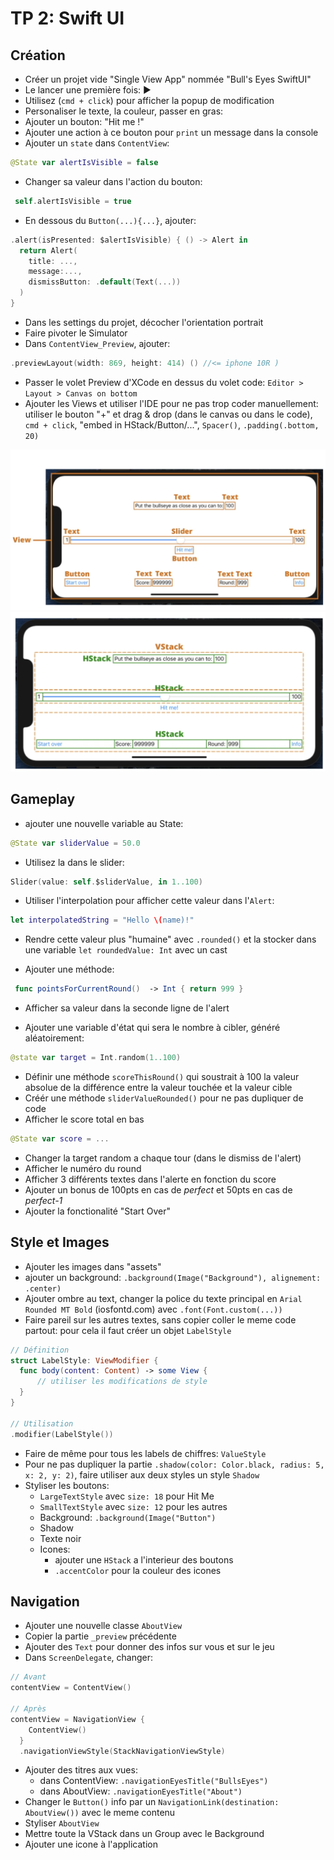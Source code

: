 
# TP 2: Swift UI

## Création

- Créer un projet vide "Single View App" nommée "Bull's Eyes SwiftUI"
- Le lancer une première fois: ▶
- Utilisez (`cmd + click`) pour afficher la popup de modification
- Personaliser le texte, la couleur, passer en gras:
- Ajouter un bouton: "Hit me !"
- Ajouter une action à ce bouton pour `print` un message dans la console
- Ajouter un `state` dans `ContentView`:

```swift
@State var alertIsVisible = false
```

- Changer sa valeur dans l'action du bouton:

```swift
 self.alertIsVisible = true
 ```

- En dessous du `Button(...){...}`, ajouter:

```swift
.alert(isPresented: $alertIsVisible) { () -> Alert in
  return Alert(
    title: ...,
    message:...,
    dismissButton: .default(Text(...))
  )
}
```

- Dans les settings du projet, décocher l'orientation portrait
- Faire pivoter le Simulator
- Dans `ContentView_Preview`, ajouter:

```swift
.previewLayout(width: 869, height: 414) () //<= iphone 10R )
```

- Passer le volet Preview d'XCode en dessus du volet code: `Editor > Layout > Canvas on bottom`
- Ajouter les Views et utiliser l'IDE pour ne pas trop coder manuellement:
utiliser le bouton "+" et drag & drop (dans le canvas ou dans le code), `cmd + click`, "embed in HStack/Button/...", `Spacer()`, `.padding(.bottom, 20)`


![image](images/layout_2.png)
![image](images/layout_3.png)

## Gameplay

- ajouter une nouvelle variable au State:

```Swift
@State var sliderValue = 50.0
```

- Utilisez la dans le slider:

```swift
Slider(value: self.$sliderValue, in 1..100)
```

- Utiliser l'interpolation pour afficher cette valeur dans l'`Alert`:

```swift
let interpolatedString = "Hello \(name)!"
```

- Rendre cette valeur plus "humaine" avec `.rounded()` et la stocker dans une variable `let roundedValue: Int` avec un cast

- Ajouter une méthode:

```swift
 func pointsForCurrentRound()  -> Int { return 999 }
```

- Afficher sa valeur dans la seconde ligne de l'alert

- Ajouter une variable d'état qui sera le nombre à cibler, généré aléatoirement:

```swift
@state var target = Int.random(1..100)
```

- Définir une méthode `scoreThisRound()` qui soustrait à 100 la valeur absolue de la différence entre la valeur touchée et la valeur cible
- Créér une méthode  `sliderValueRounded()` pour ne pas dupliquer de code
- Afficher le score total en bas

```swift
@State var score = ...
```

- Changer la target random a chaque tour (dans le dismiss de l'alert)
- Afficher le numéro du round
- Afficher 3 différents textes dans l'alerte en fonction du score
- Ajouter un bonus de 100pts en cas de *perfect* et 50pts en cas de *perfect-1*
- Ajouter la fonctionalité "Start Over"

## Style et Images

- Ajouter les images dans "assets"
- ajouter un background: `.background(Image("Background"), alignement: .center)`
- Ajouter ombre au text, changer la police du texte principal en `Arial Rounded MT Bold` (iosfontd.com) avec `.font(Font.custom(...))`
- Faire pareil sur les autres textes, sans copier coller le meme code partout: pour cela il faut créer un objet `LabelStyle`

```swift
// Définition
struct LabelStyle: ViewModifier {
  func body(content: Content) -> some View {
      // utiliser les modifications de style
  }
}

// Utilisation
.modifier(LabelStyle())
```

- Faire de même pour tous les labels de chiffres: `ValueStyle`
- Pour ne pas dupliquer la partie `.shadow(color: Color.black, radius: 5, x: 2, y: 2)`, faire utiliser aux deux styles un style `Shadow`
- Styliser les boutons:
  - `LargeTextStyle` avec `size: 18` pour Hit Me
  - `SmallTextStyle` avec `size: 12` pour les autres
  - Background: `.background(Image("Button")`
  - Shadow
  - Texte noir
  - Icones:
    - ajouter une `HStack` a l'interieur des boutons
    - `.accentColor` pour la couleur des icones

## Navigation

- Ajouter une nouvelle classe `AboutView`
- Copier la partie `_preview` précédente
- Ajouter des `Text` pour donner des infos sur vous et sur le jeu
- Dans `ScreenDelegate`, changer:

```swift
// Avant
contentView = ContentView()

// Après
contentView = NavigationView {
    ContentView()
  }
  .navigationViewStyle(StackNavigationViewStyle)
```

- Ajouter des titres aux vues:
  - dans ContentView: `.navigationEyesTitle("BullsEyes")`
  - dans AboutView: `.navigationEyesTitle("About")`
- Changer le `Button()` info par un `NavigationLink(destination: AboutView())` avec le meme contenu
- Styliser `AboutView`
- Mettre toute la VStack dans un Group avec le Background
- Ajouter une icone à l'application
